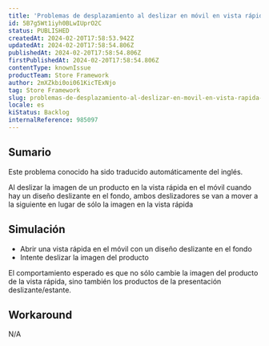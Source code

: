 ```yaml
---
title: 'Problemas de desplazamiento al deslizar en móvil en vista rápida cuando hay un diseño deslizante en segundo plano.'
id: 5B7g5Wt1iyh0BLwIUprO2C
status: PUBLISHED
createdAt: 2024-02-20T17:58:53.942Z
updatedAt: 2024-02-20T17:58:54.806Z
publishedAt: 2024-02-20T17:58:54.806Z
firstPublishedAt: 2024-02-20T17:58:54.806Z
contentType: knownIssue
productTeam: Store Framework
author: 2mXZkbi0oi061KicTExNjo
tag: Store Framework
slug: problemas-de-desplazamiento-al-deslizar-en-movil-en-vista-rapida-cuando-hay-un-diseno-deslizante-en-segundo-plano
locale: es
kiStatus: Backlog
internalReference: 985097
---
```


## Sumario

<div class="alert alert-info">
  <p>Este problema conocido ha sido traducido automáticamente del inglés.</p>
</div>


Al deslizar la imagen de un producto en la vista rápida en el móvil cuando hay un diseño deslizante en el fondo, ambos deslizadores se van a mover a la siguiente en lugar de sólo la imagen en la vista rápida


##

## Simulación




- Abrir una vista rápida en el móvil con un diseño deslizante en el fondo
- Intente deslizar la imagen del producto

El comportamiento esperado es que no sólo cambie la imagen del producto de la vista rápida, sino también los productos de la presentación deslizante/estante.



## Workaround


N/A





